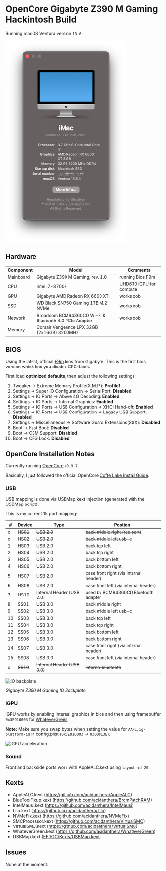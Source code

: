# OpenCore Gigabyte Z390 M Gaming Hackintosh Build

Running macOS Ventura version `13.6`.

![about this Mac](img/about_this_mac.png)


## Hardware

Component | Model | Comments
--------- | ----- | --------
Mainboard | Gigabyte Z390 M Gaming, rev. 1.0                        | running Bios F9m 
CPU       | Intel i7-8700k                                          | UHD630 iGPU for compute 
GPU       | Gigabyte AMD Radeon RX 6600 XT                         | works oob
SSD       | WD Black SN750 Gaming 1TB M.2 NVMe                      | works oob
Network   | Broadcom BCM94360CD Wi-Fi & Bluetooth 4.0 PCIe Adapter  | works oob
Memory    | Corsair Vengeance LPX 32GB (2x16GB) 3200MHz             | 


## BIOS

Using the latest, official [F9m](https://www.gigabyte.com/Motherboard/Z390-M-GAMING-rev-10/support#support-dl-bios) bios from Gigabyte.
This is the first bios version which lets you disable CFG-Lock.

First load **optimized defaults**, then adjust the following settings:

1. Tweaker → Extreme Memory Profile(X.M.P.): **Profile1**
2. Settings → Super IO Configuration → Serial Port: **Disabled**
3. Settings → IO Ports → Above 4G Decoding: **Enabled**
4. Settings → IO Ports → Internal Graphics: **Enabled**
5. Settings → IO Ports → USB Configuration → XHCI Hand-off: **Enabled**
6. Settings → IO Ports → USB Configuration → Legacy USB Support: **Disabled**
7. Settings → Miscellaneous → Software Guard Extensions(SGX): **Disabled**
8. Boot → Fast Boot: **Disabled**
9. Boot → CSM Support: **Disabled**
10. Boot → CFG Lock: **Disabled**

## OpenCore Installation Notes

Currently running [OpenCore](https://github.com/acidanthera/OpenCorePkg/releases) `v0.9.7`.

Basically, I just followed the official OpenCore [Coffe Lake Install Guide](https://dortania.github.io/OpenCore-Install-Guide/config.plist/coffee-lake.html).


### USB

USB mapping is done via USBMap.kext injection (generated with the
[USBMap](https://github.com/corpnewt/USBMap) script).

This is my current 15 port mapping:

\# | Device | Type | Postion
-- | ------ | ---- | -------
x | ~~HS01~~ | ~~USB 2.0~~ | ~~back middle right (red port)~~
x | ~~HS02~~ | ~~USB 2.0~~ | ~~back middle left usb-c~~
1 | HS03 | USB 2.0 | back top left
2 | HS04 | USB 2.0 | back top right
3 | HS05 | USB 2.0 | back bottom left
4 | HS06 | USB 2.0 | back bottom right
5 | HS07 | USB 2.0 | case front right (via internal header)
6 | HS08 | USB 2.0 | case front left (via internal header)
7 | HS10 | Internal Header (USB 2.0) | used by BCM94360CD Bluetooth adapter 
8 | SS01 | USB 3.0 | back middle right
9 | SS02 | USB 3.0 | back middle left usb-c
10 | SS03 | USB 3.0 | back top left
11 | SS04 | USB 3.0 | back top right
12 | SS05 | USB 3.0 | back bottom left
13 | SS06 | USB 3.0 | back bottom right
14 | SS07 | USB 3.0 | case front right (via internal header)
15 | SS08 | USB 3.0 | case front left (via internal header)
x | ~~SS10~~ | ~~Internal Header (USB 3.0)~~ | ~~internal bluetooth~~

![IO backplate](img/mainboard_io_backplate.png)

_Gigabyte Z390 M Gaming IO Backplate_


### iGPU

iGPU works by enabling internal graphics in bios and then using framebuffer `0x3E910003` for [WhateverGreen](https://github.com/acidanthera/WhateverGreen).

**Note:** Make sure you swap bytes when setting the value for `AAPL,ig-platform-id` in config.plist (`0x3E910003` -> `0300913E`).

![iGPU acceleration](img/videoproc_hardware_info.png)


### Sound

Front and backside ports work with AppleALC.kext using `layout-id 20`.

## Kexts

- AppleALC.kext (https://github.com/acidanthera/AppleALC)
- BlueToolFixup.kext (https://github.com/acidanthera/BrcmPatchRAM)
- IntelMausi.kext (https://github.com/acidanthera/IntelMausi)
- Lilu.kext (https://github.com/acidanthera/Lilu)
- NVMeFix.kext (https://github.com/acidanthera/NVMeFix)
- SMCProcessor.kext (https://github.com/acidanthera/VirtualSMC)
- VirtualSMC.kext (https://github.com/acidanthera/VirtualSMC)
- WhateverGreen.kext (https://github.com/acidanthera/WhateverGreen)
- USBMap.kext ([EFI/OC/Kexts/USBMap.kext](EFI/OC/Kexts/USBMap.kext))

## Issues

None at the moment.
